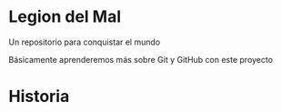 # Legion del Mal
Un repositorio para conquistar el mundo

Básicamente aprenderemos más sobre Git y GitHub con este proyecto


# Historia
